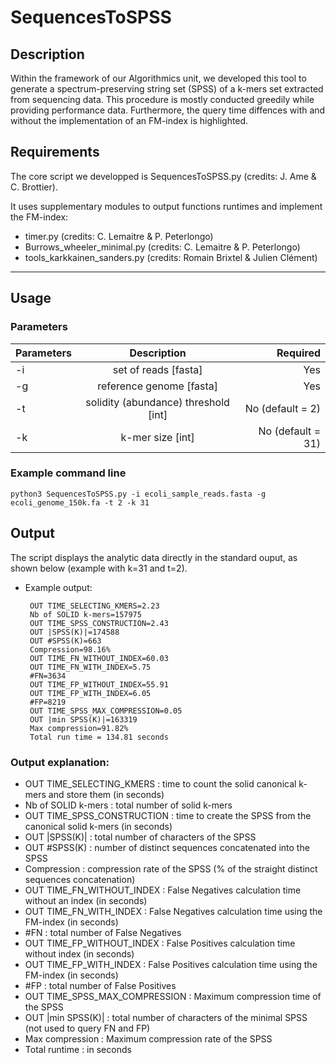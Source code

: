 # SequencesToSPSS

## Description

Within the framework of our Algorithmics unit, we developed this tool to generate a spectrum-preserving string set (SPSS) of a k-mers set extracted from sequencing data. 
This procedure is mostly conducted greedily while providing performance data. Furthermore, the query time diffences with and without the implementation of an FM-index is highlighted.

## Requirements

The core script we developped is SequencesToSPSS.py (credits: J. Ame & C. Brottier).

It uses supplementary modules to output functions runtimes and implement the FM-index: 
- timer.py (credits: C. Lemaitre & P. Peterlongo)
- Burrows_wheeler_minimal.py (credits: C. Lemaitre & P. Peterlongo)
- tools_karkkainen_sanders.py (credits: Romain Brixtel & Julien Clément)

----

## Usage

### Parameters


| Parameters | Description | Required |
|----------|:-------------:|------:|
| -i | set of reads [fasta] | Yes |
| -g | reference genome [fasta] | Yes |
| -t | solidity (abundance) threshold [int]| No (default = 2) |
| -k | k-mer size [int] | No (default = 31) |


### Example command line


	python3 SequencesToSPSS.py -i ecoli_sample_reads.fasta -g ecoli_genome_150k.fa -t 2 -k 31   


## Output

The script displays the analytic data directly in the standard ouput, as shown below (example with k=31 and t=2).

 * Example output:
	
		OUT TIME_SELECTING_KMERS=2.23
		Nb of SOLID k-mers=157975
		OUT TIME_SPSS_CONSTRUCTION=2.43
		OUT |SPSS(K)|=174588
		OUT #SPSS(K)=663
		Compression=98.16%
		OUT TIME_FN_WITHOUT_INDEX=60.03
		OUT TIME_FN_WITH_INDEX=5.75
		#FN=3634
		OUT TIME_FP_WITHOUT_INDEX=55.91
		OUT TIME_FP_WITH_INDEX=6.05
		#FP=8219
		OUT TIME_SPSS_MAX_COMPRESSION=0.05
		OUT |min SPSS(K)|=163319
		Max compression=91.82%
		Total run time = 134.81 seconds


### Output explanation:
 
 - OUT TIME_SELECTING_KMERS : time to count the solid canonical k-mers and store them (in seconds)
 - Nb of SOLID k-mers : total number of solid k-mers
 - OUT TIME_SPSS_CONSTRUCTION : time to create the SPSS from the canonical solid k-mers (in seconds)
 - OUT |SPSS(K)| : total number of characters of the SPSS
 - OUT #SPSS(K) : number of distinct sequences concatenated into the SPSS
 - Compression : compression rate of the SPSS (% of the straight distinct sequences concatenation)
 - OUT TIME_FN_WITHOUT_INDEX : False Negatives calculation time without an index (in seconds)
 - OUT TIME_FN_WITH_INDEX : False Negatives calculation time using the FM-index (in seconds) 
 - #FN : total number of False Negatives
 - OUT TIME_FP_WITHOUT_INDEX : False Positives calculation time without index (in seconds)
 - OUT TIME_FP_WITH_INDEX : False Positives calculation time using the FM-index  (in seconds)
 - #FP : total number of False Positives
 - OUT TIME_SPSS_MAX_COMPRESSION : Maximum compression time of the SPSS
 - OUT |min SPSS(K)| : total number of characters of the minimal SPSS (not used to query FN and FP)
 - Max compression : Maximum compression rate of the SPSS
 - Total runtime : in seconds

